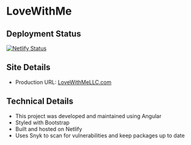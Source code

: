 # LoveWithMe

## Deployment Status

[![Netlify Status](https://api.netlify.com/api/v1/badges/02ec91c3-375d-43cd-965c-404f17e4b2e0/deploy-status)](https://app.netlify.com/sites/lovewithme/deploys)

## Site Details

- Production URL: [LoveWithMeLLC.com](https://lovewithmellc.com)

## Technical Details

- This project was developed and maintained using Angular
- Styled with Bootstrap
- Built and hosted on Netlify
- Uses Snyk to scan for vulnerabilities and keep packages up to date
